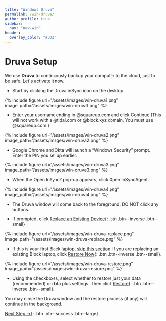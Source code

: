 ```yaml
---
title: "Windows Druva"
permalink: /win-druva/
author_profile: true
sidebar:
  nav: "nav-win"
header:
  overlay_color: "#333"
---
```

# Druva Setup

We use __Druva__ to continuously backup your computer to the cloud, just to be safe. Let's activate it now.

* Start by clicking the Druva inSync icon on the desktop.

{% include figure url="/assets/images/win-druva1.png” image_path=”/assets/images/win-druva1.png" %}

* Enter your username ending in @squareup.com and click Continue (This will not work with a @tidal.com or @block.xyz domain. You must use @squareup.com.)

{% include figure url="/assets/images/win-druva2.png” image_path=”/assets/images/win-druva2.png" %}

* Google Chrome and Okta will launch a “Windows Security” prompt. Enter the PIN you set up earlier.

{% include figure url="/assets/images/win-druva3.png” image_path=”/assets/images/win-druva3.png" %}

* When the Open InSync? pop-up appears, click Open InSyncAgent.
  
{% include figure url="/assets/images/win-druva4.png” image_path=”/assets/images/win-druva4.png" %}

* The Druva window will come back to the foreground. DO NOT click any buttons.

* If prompted, click [Replace an Existing Device](#replace){: .btn .btn--inverse .btn--small} 

{% include figure url="/assets/images/win-druva-replace.png" image_path="/assets/images/win-druva-replace.png" %}

* If this is your first Block laptop, [skip this section](#done). If you are replacing an existing Block laptop, click [Restore Now](#restore){: .btn .btn--inverse .btn--small}.

<a name="restore"></a>
{% include figure url="/assets/images/win-druva-restore.png" image_path="/assets/images/win-druva-restore.png" %}

* Using the checkboxes, select whether to restore just your data (recommended) or data plus settings. Then click [Restore](#done){: .btn .btn--inverse .btn--small}.

<a name="done"></a>
You may close the Druva window and the restore process (if any) will continue in the background. 

[Next Step &rarr;](/win-vpn/){: .btn .btn--success .btn--large}
